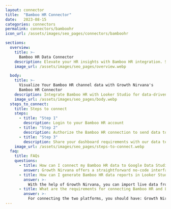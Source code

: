 ```yaml
---
layout: connector
title:  "Bamboo HR Connector"
date:   2023-08-15
categories: connectors
permalink: connectors/bamboohr
icon_url: /assets/images/seo_pages/connectors/bamboohr

sections:
  overview:
    title: >-
      Bamboo HR Data Connector
    description: Elevate your HR insights with Bamboo HR integration. Seamlessly merge employee data from Bamboo HR with Looker Studio's analytical capabilities, unlocking a comprehensive view of workforce trends and insights that drive operational excellence.
    image_url: /assets/images/seo_pages/overview.webp

  body:
    title: >-
      Visualize Your Bamboo HR channel data with Growth Nirvana's
      Bamboo HR Connector
    description: Integrate Bamboo HR with Looker Studio for data-driven HR analytics that shape your people strategies.
    image_url: /assets/images/seo_pages/body.webp
  steps_to_connect:
    title: Steps to connect
    steps:
      - title: "Step 1"
        description: Login to your Bamboo HR account
      - title: "Step 2"
        description: Authorize the Bamboo HR connection to send data to Growth Nirvana
      - title: "Step 3"
        description: Share your dashboard requirements with our data team. We will build the report for you.
    image_url: /assets/images/seo_pages/steps-to-connect.webp
  faq:
    title: FAQs
    questions:
      - title: How can I connect my Bamboo HR data to Google Data Studio/Looker Studio?
        answer: Growth Nirvana offers a straightforward no-code interface to connect to Bamboo HR data sources.
      - title: How can I generate Bamboo HR data reports in Looker Studio?
        answer: >-
          With the help of Growth Nirvana, you can import live data from Bamboo HR into Looker Studio. These data can be viewed in charts, tables, and dashboards to generate branded reports that can be shared instantly.
      - title: What are the requirements for connecting Bamboo HR and Looker Studio?
        answer: >-
          For connecting the two platforms, you should have: Growth Nirvana Account and Bamboo HR Ads Account
---
```

